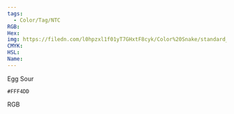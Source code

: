 ```yaml
---
tags:
  - Color/Tag/NTC
RGB:
Hex:
img: https://filedn.com/l0hpzxl1f01yT7GHxtF8cyk/Color%20Snake/standard_csv_to_svg//FFF4DD.svg
CMYK:
HSL:
Name:
---
```

Egg Sour
```palette
#FFF4DD
```
RGB
